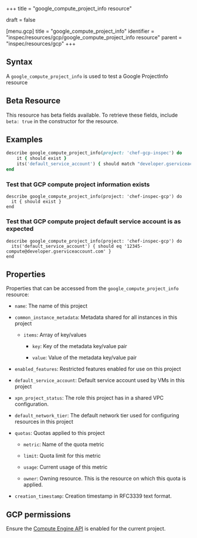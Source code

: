 +++
title = "google_compute_project_info resource"

draft = false


[menu.gcp]
title = "google_compute_project_info"
identifier = "inspec/resources/gcp/google_compute_project_info resource"
parent = "inspec/resources/gcp"
+++

## Syntax

A `google_compute_project_info` is used to test a Google ProjectInfo resource


## Beta Resource
This resource has beta fields available. To retrieve these fields, include `beta: true` in the constructor for the resource.

## Examples

```ruby
describe google_compute_project_info(project: 'chef-gcp-inspec') do
	it { should exist }
	its('default_service_account') { should match "developer.gserviceaccount.com" }
end
```

### Test that GCP compute project information exists

    describe google_compute_project_info(project: 'chef-inspec-gcp') do
      it { should exist }
    end

### Test that GCP compute project default service account is as expected

    describe google_compute_project_info(project: 'chef-inspec-gcp') do
      its('default_service_account') { should eq '12345-compute@developer.gserviceaccount.com' }
    end

## Properties

Properties that can be accessed from the `google_compute_project_info` resource:


  * `name`: The name of this project

  * `common_instance_metadata`: Metadata shared for all instances in this project

    * `items`: Array of key/values

      * `key`: Key of the metadata key/value pair

      * `value`: Value of the metadata key/value pair

  * `enabled_features`: Restricted features enabled for use on this project

  * `default_service_account`: Default service account used by VMs in this project

  * `xpn_project_status`: The role this project has in a shared VPC configuration.

  * `default_network_tier`: The default network tier used for configuring resources in this project

  * `quotas`: Quotas applied to this project

    * `metric`: Name of the quota metric

    * `limit`: Quota limit for this metric

    * `usage`: Current usage of this metric

    * `owner`: Owning resource. This is the resource on which this quota is applied.

  * `creation_timestamp`: Creation timestamp in RFC3339 text format.


## GCP permissions

Ensure the [Compute Engine API](https://console.cloud.google.com/apis/library/compute.googleapis.com/) is enabled for the current project.
